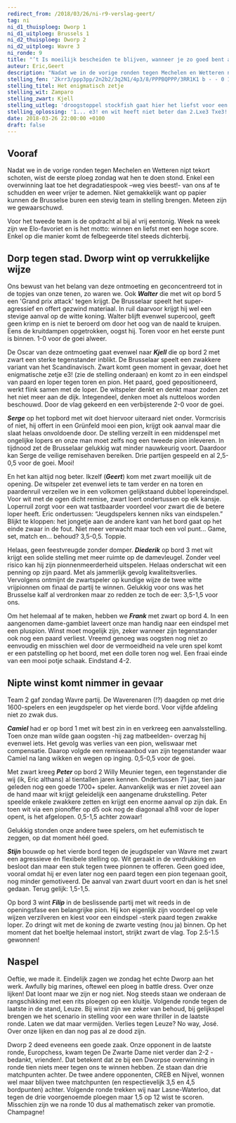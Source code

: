```yaml
---
redirect_from: /2018/03/26/ni-r9-verslag-geert/
tag: ni
ni_d1_thuisploeg: Dworp 1
ni_d1_uitploeg: Brussels 1
ni_d2_thuisploeg: Dworp 2
ni_d2_uitploeg: Wavre 3
ni_ronde: 9
title: "’t Is moeilijk bescheiden te blijven, wanneer je zo goed bent als wij. Jaja."
auteur: Eric,Geert
description: "Nadat we in de vorige ronden tegen Mechelen en Wetteren nipt tekort schoten, wist de eerste ploeg zondag wat hen te doen stond. Enkel een overwinning laat toe het degradatiespook –weg vies beest!- van ons af te schudden en weer vrijer te ademen."
stelling_fen: '2krr3/ppp3pp/2n2b2/3q2N1/4p3/8/PPPBQPPP/3RR1K1 b - - 0 1'
stelling_titel: Het enigmatisch zetje
stelling_wit: Zamparo
stelling_zwart: Kjell
stelling_uitleg: 'droogstoppel stockfish gaat hier het liefst voor een pionnetje met 1... Dxa2 of 1... Lxb2. kjells zet -ook meer dan goedgekeurd door stockfish- is veel esthetischer en geeft bovendien goede kansen in het eindspel.'
stelling_oplossing: '1... e3! en wit heeft niet beter dan 2.Lxe3 Txe3! 3.Txd5 Txe2 4.Txd8+ Lxd8 5.Txe2 Lxg5 waarna hij enkel een witte toren overhoudt tegenover een zwarte loper en paard'
date: 2018-03-26 22:00:00 +0100
draft: false
---
```

## Vooraf

Nadat we in de vorige ronden tegen Mechelen en Wetteren nipt tekort schoten, wist de eerste ploeg zondag wat hen te doen stond. Enkel een overwinning laat toe het degradatiespook –weg vies beest!- van ons af te schudden en weer vrijer te ademen. Niet gemakkelijk want op papier kunnen de Brusselse buren een stevig team in stelling brengen. Meteen zijn we gewaarschuwd.

Voor het tweede team is de opdracht al bij al vrij eentonig. Week na week zijn we Elo-favoriet en is het motto: winnen en liefst met een hoge score. Enkel op die manier komt de felbegeerde titel steeds dichterbij.<!--more-->

## Dorp tegen stad. Dworp wint op verrukkelijke wijze

Ons bewust van het belang van deze ontmoeting en geconcentreerd tot in de topjes van onze tenen, zo waren we. Ook **_Walter_** die met wit op bord 5 een 'Grand prix attack' tegen krijgt. De Brusselaar speelt het super-agressief en offert gezwind materiaal. In ruil daarvoor krijgt hij wel een stevige aanval op de witte koning. Walter blijft evenwel supercool, geeft geen krimp en is niet te beroerd om door het oog van de naald te kruipen. Eens de kruitdampen opgetrokken, oogst hij. Toren voor en het eerste punt is binnen. 1-0 voor de goei alweer.

De Oscar van deze ontmoeting gaat evenwel naar **_Kjell_** die op bord 2 met zwart een sterke tegenstander inblikt. De Brusselaar speelt een zwakkere variant van het Scandinavisch. Zwart komt geen moment in gevaar, doet het enigmatische zetje e3! (zie de stelling onderaan) en komt zo in een eindspel van paard en loper tegen toren en pion. Het paard, goed gepositioneerd, werkt flink samen met de loper. De witspeler denkt en denkt maar zoden zet het niet meer aan de dijk. Integendeel, denken moet als nutteloos worden beschouwd. Door de vlag gekeerd en een verbijsterende 2-0 voor de goei.

**_Serge_** op het topbord met wit doet hiervoor uiteraard niet onder. Vormcrisis of niet, hij offert in een Grünfeld mooi een pion, krijgt ook aanval maar die slaat helaas onvoldoende door. De stelling verzeilt in een middenspel met ongelijke lopers en onze man moet zelfs nog een tweede pion inleveren. In tijdnood zet de Brusselaar gelukkig wat minder nauwkeurig voort. Daardoor kan Serge de veilige remisehaven bereiken. Drie partijen gespeeld en al 2,5-0,5 voor de goei. Mooi!

En het kan altijd nog beter. Ikzelf (**_Geert_**) kom met zwart moeilijk uit de opening. De witspeler zet evenwel iets te tam verder en na toren en paardenruil verzeilen we in een volkomen gelijkstaand dubbel lopereindspel. Voor wit met de ogen dicht remise, zwart loert ondertussen op elk kansje. Loperruil zorgt voor een wat tastbaarder voordeel voor zwart die de betere loper heeft. Eric ondertussen: “Jeugdspelers kennen niks van eindspelen.” Blijkt te kloppen: het jongetje aan de andere kant van het bord gaat op het einde zwaar in de fout. Niet meer verwacht maar toch een vol punt... Game, set, match en… behoud? 3,5-0,5. Toppie.

Helaas, geen feestvreugde zonder domper. **_Diederik_** op bord 3 met wit krijgt een solide stelling met meer ruimte op de damevleugel. Zonder veel risico kan hij zijn pionnenmeerderheid uitspelen. Helaas onderschat wit een penning op zijn paard. Met als jammerlijk gevolg kwaliteitsverlies. Vervolgens ontmijnt de zwartspeler op kundige wijze de twee witte vrijpionnen om finaal de partij te winnen. Gelukkig voor ons was het Brusselse kalf al verdronken maar zo redden ze toch de eer: 3,5-1,5 voor ons.

Om het helemaal af te maken, hebben we **_Frank_** met zwart op bord 4. In een aangenomen dame-gambiet laveert onze man handig naar een eindspel met een pluspion. Winst moet mogelijk zijn, zeker wanneer zijn tegenstander ook nog een paard verliest. Vreemd genoeg was oogsten nog niet zo eenvoudig en misschien wel door de vermoeidheid na vele uren spel komt er een patstelling op het boord, met een dolle toren nog wel. Een fraai einde van een mooi potje schaak. Eindstand 4-2.

## Nipte winst komt nimmer in gevaar

Team 2 gaf zondag Wavre partij. De Waverenaren (!?) daagden op met drie 1600-spelers en een jeugdspeler op het vierde bord. Voor vijfde afdeling niet zo zwak dus.

**_Camiel_** had er op bord 1 met wit best zin in en verkreeg een aanvalsstelling. Toen onze man wilde gaan oogsten -hij zag matbeelden- overzag hij evenwel iets. Het gevolg was verlies van een pion, weliswaar met compensatie. Daarop volgde een remiseaanbod van zijn tegenstander waar Camiel na lang wikken en wegen op inging. 0,5-0,5 voor de goei.

Met zwart kreeg **_Peter_** op bord 2 Willy Meunier tegen, een tegenstander die wij (ik, Eric althans) al tientallen jaren kennen. Ondertussen 71 jaar, tien jaar geleden nog een goede 1700+ speler. Aanvankelijk was er niet zoveel aan de hand maar wit krijgt geleidelijk een aangename drukstelling. Peter speelde enkele zwakkere zetten en krijgt een enorme aanval op zijn dak. En toen wit via een pionoffer op d5 ook nog de diagonaal a1h8 voor de loper opent, is het afgelopen. 0,5-1,5 achter zowaar!

Gelukkig stonden onze andere twee spelers, om het eufemistisch te zeggen, op dat moment héél goed.

**_Stijn_** bouwde op het vierde bord tegen de jeugdspeler van Wavre met zwart een agressieve én flexibele stelling op. Wit geraakt in de verdrukking en besloot dan maar een stuk tegen twee pionnen te offeren. Geen goed idee, vooral omdat hij er even later nog een paard tegen een pion tegenaan gooit, nog minder gemotiveerd. De aanval van zwart duurt voort en dan is het snel gedaan. Terug gelijk: 1,5-1,5.

Op bord 3 wint **_Filip_** in de beslissende partij met wit reeds in de openingsfase een belangrijke pion. Hij kon eigenlijk zijn voordeel op vele wijzen verzilveren en kiest voor een eindspel -sterk paard tegen zwakke loper. Zo dringt wit met de koning de zwarte vesting (nou ja) binnen. Op het moment dat het boeltje helemaal instort, strijkt zwart de vlag. Top 2.5-1.5 gewonnen!

## Naspel

Oeftie, we made it. Eindelijk zagen we zondag het echte Dworp aan het werk. Awfully big marines, oftewel een ploeg in battle dress. Over onze lijken! Dat loont maar we zijn er nog niet. Nog steeds staan we  onderaan de rangschikking met een rits ploegen op een kluitje. Volgende ronde tegen de laatste in de stand, Leuze. Bij winst zijn we zeker van behoud, bij gelijkspel brengen we het scenario in stelling voor een ware thriller in de laatste ronde. Laten we dat maar vermijden. Verlies tegen Leuze? No way, José. Over onze lijken en dan nog pas al ze dood zijn.

Dworp 2 deed eveneens een goede zaak. Onze opponent in de laatste ronde, Europchess, kwam tegen De Zwarte Dame niet verder dan 2-2 -bedankt, vrienden!. Dat betekent dat ze bij een Dworpse overwinning in ronde tien niets meer tegen ons te winnen hebben. Ze staan dan drie matchpunten achter. De twee andere opponenten, CREB en Nijvel, wonnen wel maar blijven twee matchpunten (en respectievelijk 3,5 en 4,5 bordpunten) achter. Volgende ronde trekken wij naar Lasne-Waterloo, dat tegen de drie voorgenoemde ploegen maar 1,5 op 12 wist te scoren. Misschien zijn we na ronde 10 dus al mathematisch zeker van promotie. Champagne!
